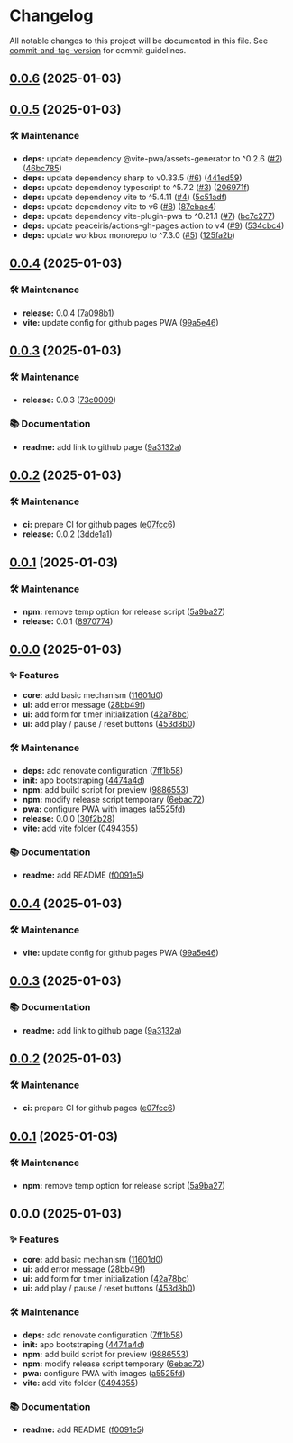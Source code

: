 # Changelog

All notable changes to this project will be documented in this file. See [commit-and-tag-version](https://github.com/absolute-version/commit-and-tag-version) for commit guidelines.

## [0.0.6](https://github.com/dimitrilahaye/time-spend/compare/v0.0.5...v0.0.6) (2025-01-03)

## [0.0.5](https://github.com/dimitrilahaye/time-spend/compare/v0.0.4...v0.0.5) (2025-01-03)


### 🛠️ Maintenance

* **deps:** update dependency @vite-pwa/assets-generator to ^0.2.6 ([#2](https://github.com/dimitrilahaye/time-spend/issues/2)) ([46bc785](https://github.com/dimitrilahaye/time-spend/commit/46bc78576a81d0ff00f8aeaf2e94f90d966d4243))
* **deps:** update dependency sharp to v0.33.5 ([#6](https://github.com/dimitrilahaye/time-spend/issues/6)) ([441ed59](https://github.com/dimitrilahaye/time-spend/commit/441ed599d4d3a3c592b6f747ab3a868c781a4e17))
* **deps:** update dependency typescript to ^5.7.2 ([#3](https://github.com/dimitrilahaye/time-spend/issues/3)) ([206971f](https://github.com/dimitrilahaye/time-spend/commit/206971fd5e057087c652c0ba1ce881fdf06e2a4c))
* **deps:** update dependency vite to ^5.4.11 ([#4](https://github.com/dimitrilahaye/time-spend/issues/4)) ([5c51adf](https://github.com/dimitrilahaye/time-spend/commit/5c51adfbfc898d656c97685bcfc26419927036a7))
* **deps:** update dependency vite to v6 ([#8](https://github.com/dimitrilahaye/time-spend/issues/8)) ([87ebae4](https://github.com/dimitrilahaye/time-spend/commit/87ebae46fec2b9ff35b481aa11495ca945738945))
* **deps:** update dependency vite-plugin-pwa to ^0.21.1 ([#7](https://github.com/dimitrilahaye/time-spend/issues/7)) ([bc7c277](https://github.com/dimitrilahaye/time-spend/commit/bc7c277b65bf4350406fa6254b2249b241c79347))
* **deps:** update peaceiris/actions-gh-pages action to v4 ([#9](https://github.com/dimitrilahaye/time-spend/issues/9)) ([534cbc4](https://github.com/dimitrilahaye/time-spend/commit/534cbc4f6345ba7c1438b3c47a5783eeded55c7a))
* **deps:** update workbox monorepo to ^7.3.0 ([#5](https://github.com/dimitrilahaye/time-spend/issues/5)) ([125fa2b](https://github.com/dimitrilahaye/time-spend/commit/125fa2b7487d3028db303955656fa21f6b95b668))

## [0.0.4](https://github.com/dimitrilahaye/time-spend/compare/v0.0.3...v0.0.4) (2025-01-03)


### 🛠️ Maintenance

* **release:** 0.0.4 ([7a098b1](https://github.com/dimitrilahaye/time-spend/commit/7a098b1d82cadd07fcf3d1d6f3f022bbb5a8e481))
* **vite:** update config for github pages PWA ([99a5e46](https://github.com/dimitrilahaye/time-spend/commit/99a5e4623594b7026e9e4dcd7548fb2dd944c049))

## [0.0.3](https://github.com/dimitrilahaye/time-spend/compare/v0.0.2...v0.0.3) (2025-01-03)


### 🛠️ Maintenance

* **release:** 0.0.3 ([73c0009](https://github.com/dimitrilahaye/time-spend/commit/73c0009956e1f692d5062863e65f7a55b595f99c))


### 📚 Documentation

* **readme:** add link to github page ([9a3132a](https://github.com/dimitrilahaye/time-spend/commit/9a3132a0b503ed407587e20fbc8615c9da0dfbfa))

## [0.0.2](https://github.com/dimitrilahaye/time-spend/compare/v0.0.1...v0.0.2) (2025-01-03)


### 🛠️ Maintenance

* **ci:** prepare CI for github pages ([e07fcc6](https://github.com/dimitrilahaye/time-spend/commit/e07fcc6d233f539c520db885a6ffb44be744a58a))
* **release:** 0.0.2 ([3dde1a1](https://github.com/dimitrilahaye/time-spend/commit/3dde1a15a68974beab148287112fac7a1c6318f8))

## [0.0.1](https://github.com/dimitrilahaye/time-spend/compare/v0.0.0...v0.0.1) (2025-01-03)


### 🛠️ Maintenance

* **npm:** remove temp option for release script ([5a9ba27](https://github.com/dimitrilahaye/time-spend/commit/5a9ba27b2946f28668f4dc20a291907355230657))
* **release:** 0.0.1 ([8970774](https://github.com/dimitrilahaye/time-spend/commit/89707740af6524179bd9f3615c2da1ae169d5eb4))

## [0.0.0](https://github.com/dimitrilahaye/time-spend/compare/4474a4db1ffc4684d8751ff9f59d6a0dd0e38198...v0.0.0) (2025-01-03)


### ✨ Features

* **core:** add basic mechanism ([11601d0](https://github.com/dimitrilahaye/time-spend/commit/11601d045b5476c869b1f8fc77fafbd3d0e6a663))
* **ui:** add error message ([28bb49f](https://github.com/dimitrilahaye/time-spend/commit/28bb49fb7caa728697651343f99de907e1625a09))
* **ui:** add form for timer initialization ([42a78bc](https://github.com/dimitrilahaye/time-spend/commit/42a78bcc7e71411a63fc02643e9634e6f0937bc8))
* **ui:** add play / pause / reset buttons ([453d8b0](https://github.com/dimitrilahaye/time-spend/commit/453d8b05cdbb40a6852b4a0c38f5104d13b0851f))


### 🛠️ Maintenance

* **deps:** add renovate configuration ([7ff1b58](https://github.com/dimitrilahaye/time-spend/commit/7ff1b58391cb7e71c649965edaf86539d5b3c43a))
* **init:** app bootstraping ([4474a4d](https://github.com/dimitrilahaye/time-spend/commit/4474a4db1ffc4684d8751ff9f59d6a0dd0e38198))
* **npm:** add build script for preview ([9886553](https://github.com/dimitrilahaye/time-spend/commit/98865530e4c8c5e10d333add277f9fd7f1acbf97))
* **npm:** modify release script temporary ([6ebac72](https://github.com/dimitrilahaye/time-spend/commit/6ebac72ffe6be39281032b168bb4eefb3715ca4b))
* **pwa:** configure PWA with images ([a5525fd](https://github.com/dimitrilahaye/time-spend/commit/a5525fd36658a5d37353ade8c320a2949ed1b6fb))
* **release:** 0.0.0 ([30f2b28](https://github.com/dimitrilahaye/time-spend/commit/30f2b2816030a0c861464d1b12d17e5ed0d31f67))
* **vite:** add vite folder ([0494355](https://github.com/dimitrilahaye/time-spend/commit/04943555e445f49eedfdd7bb242f3f6ca3f88d8d))


### 📚 Documentation

* **readme:** add README ([f0091e5](https://github.com/dimitrilahaye/time-spend/commit/f0091e5760caf2f89c5495bc171a83847e961ce0))

## [0.0.4](https://github.com/dimitrilahaye/time-spend/compare/v0.0.3...v0.0.4) (2025-01-03)


### 🛠️ Maintenance

* **vite:** update config for github pages PWA ([99a5e46](https://github.com/dimitrilahaye/time-spend/commit/99a5e4623594b7026e9e4dcd7548fb2dd944c049))

## [0.0.3](https://github.com/dimitrilahaye/time-spend/compare/v0.0.2...v0.0.3) (2025-01-03)


### 📚 Documentation

* **readme:** add link to github page ([9a3132a](https://github.com/dimitrilahaye/time-spend/commit/9a3132a0b503ed407587e20fbc8615c9da0dfbfa))

## [0.0.2](https://github.com/dimitrilahaye/time-spend/compare/v0.0.1...v0.0.2) (2025-01-03)


### 🛠️ Maintenance

* **ci:** prepare CI for github pages ([e07fcc6](https://github.com/dimitrilahaye/time-spend/commit/e07fcc6d233f539c520db885a6ffb44be744a58a))

## [0.0.1](https://github.com/dimitrilahaye/time-spend/compare/v0.0.0...v0.0.1) (2025-01-03)


### 🛠️ Maintenance

* **npm:** remove temp option for release script ([5a9ba27](https://github.com/dimitrilahaye/time-spend/commit/5a9ba27b2946f28668f4dc20a291907355230657))

## 0.0.0 (2025-01-03)


### ✨ Features

* **core:** add basic mechanism ([11601d0](https://github.com/dimitrilahaye/time-spend/commit/11601d045b5476c869b1f8fc77fafbd3d0e6a663))
* **ui:** add error message ([28bb49f](https://github.com/dimitrilahaye/time-spend/commit/28bb49fb7caa728697651343f99de907e1625a09))
* **ui:** add form for timer initialization ([42a78bc](https://github.com/dimitrilahaye/time-spend/commit/42a78bcc7e71411a63fc02643e9634e6f0937bc8))
* **ui:** add play / pause / reset buttons ([453d8b0](https://github.com/dimitrilahaye/time-spend/commit/453d8b05cdbb40a6852b4a0c38f5104d13b0851f))


### 🛠️ Maintenance

* **deps:** add renovate configuration ([7ff1b58](https://github.com/dimitrilahaye/time-spend/commit/7ff1b58391cb7e71c649965edaf86539d5b3c43a))
* **init:** app bootstraping ([4474a4d](https://github.com/dimitrilahaye/time-spend/commit/4474a4db1ffc4684d8751ff9f59d6a0dd0e38198))
* **npm:** add build script for preview ([9886553](https://github.com/dimitrilahaye/time-spend/commit/98865530e4c8c5e10d333add277f9fd7f1acbf97))
* **npm:** modify release script temporary ([6ebac72](https://github.com/dimitrilahaye/time-spend/commit/6ebac72ffe6be39281032b168bb4eefb3715ca4b))
* **pwa:** configure PWA with images ([a5525fd](https://github.com/dimitrilahaye/time-spend/commit/a5525fd36658a5d37353ade8c320a2949ed1b6fb))
* **vite:** add vite folder ([0494355](https://github.com/dimitrilahaye/time-spend/commit/04943555e445f49eedfdd7bb242f3f6ca3f88d8d))


### 📚 Documentation

* **readme:** add README ([f0091e5](https://github.com/dimitrilahaye/time-spend/commit/f0091e5760caf2f89c5495bc171a83847e961ce0))
